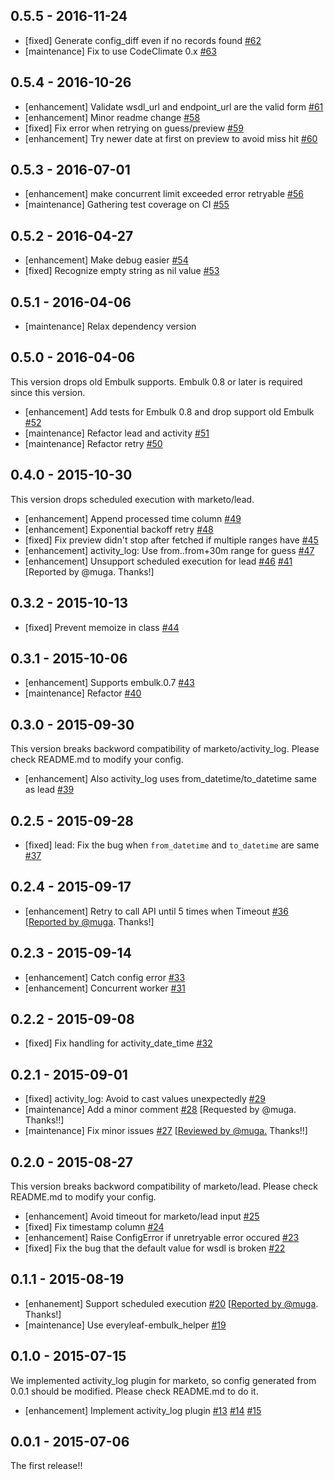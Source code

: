 ## 0.5.5 - 2016-11-24
* [fixed] Generate config_diff even if no records found [#62](https://github.com/treasure-data/embulk-input-marketo/pull/62)
* [maintenance] Fix to use CodeClimate 0.x [#63](https://github.com/treasure-data/embulk-input-marketo/pull/63)

## 0.5.4 - 2016-10-26
* [enhancement] Validate wsdl_url and endpoint_url are the valid form [#61](https://github.com/treasure-data/embulk-input-marketo/pull/61)
* [enhancement] Minor readme change [#58](https://github.com/treasure-data/embulk-input-marketo/pull/58)
* [fixed] Fix error when retrying on guess/preview [#59](https://github.com/treasure-data/embulk-input-marketo/pull/59)
* [enhancement] Try newer date at first on preview to avoid miss hit [#60](https://github.com/treasure-data/embulk-input-marketo/pull/60)

## 0.5.3 - 2016-07-01

* [enhancement] make concurrent limit exceeded error retryable [#56](https://github.com/treasure-data/embulk-input-marketo/pull/56)
* [maintenance] Gathering test coverage on CI [#55](https://github.com/treasure-data/embulk-input-marketo/pull/55)

## 0.5.2 - 2016-04-27
* [enhancement] Make debug easier [#54](https://github.com/treasure-data/embulk-input-marketo/pull/54)
* [fixed] Recognize empty string as nil value [#53](https://github.com/treasure-data/embulk-input-marketo/pull/53)

## 0.5.1 - 2016-04-06

* [maintenance] Relax dependency version

## 0.5.0 - 2016-04-06

This version drops old Embulk supports. Embulk 0.8 or later is required since this version.

* [enhancement] Add tests for Embulk 0.8 and drop support old Embulk [#52](https://github.com/treasure-data/embulk-input-marketo/pull/52)
* [maintenance] Refactor lead and activity [#51](https://github.com/treasure-data/embulk-input-marketo/pull/51)
* [maintenance] Refactor retry [#50](https://github.com/treasure-data/embulk-input-marketo/pull/50)

## 0.4.0 - 2015-10-30

This version drops scheduled execution with marketo/lead.

* [enhancement] Append processed time column [#49](https://github.com/treasure-data/embulk-input-marketo/pull/49)
* [enhancement] Exponential backoff retry [#48](https://github.com/treasure-data/embulk-input-marketo/pull/48)
* [fixed] Fix preview didn't stop after fetched if multiple ranges have [#45](https://github.com/treasure-data/embulk-input-marketo/pull/45)
* [enhancement] activity_log: Use from..from+30m range for guess [#47](https://github.com/treasure-data/embulk-input-marketo/pull/47)
* [enhancement] Unsupport scheduled execution for lead [#46](https://github.com/treasure-data/embulk-input-marketo/pull/46) [#41](https://github.com/treasure-data/embulk-input-marketo/pull/41) [Reported by @muga. Thanks!]

## 0.3.2 - 2015-10-13

* [fixed] Prevent memoize in class [#44](https://github.com/treasure-data/embulk-input-marketo/pull/44)

## 0.3.1 - 2015-10-06

* [enhancement] Supports embulk.0.7 [#43](https://github.com/treasure-data/embulk-input-marketo/pull/43)
* [maintenance] Refactor [#40](https://github.com/treasure-data/embulk-input-marketo/pull/40)

## 0.3.0 - 2015-09-30

This version breaks backword compatibility of marketo/activity_log. Please check README.md to modify your config.

* [enhancement] Also activity_log uses from_datetime/to_datetime same as lead [#39](https://github.com/treasure-data/embulk-input-marketo/pull/39)

## 0.2.5 - 2015-09-28

* [fixed] lead: Fix the bug when `from_datetime` and `to_datetime` are same [#37](https://github.com/treasure-data/embulk-input-marketo/pull/37)

## 0.2.4 - 2015-09-17

* [enhancement] Retry to call API until 5 times when Timeout [#36](https://github.com/treasure-data/embulk-input-marketo/pull/36) [[Reported by @muga](https://github.com/treasure-data/embulk-input-marketo/issues/34). Thanks!]

## 0.2.3 - 2015-09-14

* [enhancement] Catch config error [#33](https://github.com/treasure-data/embulk-input-marketo/pull/33)
* [enhancement] Concurrent worker [#31](https://github.com/treasure-data/embulk-input-marketo/pull/31)

## 0.2.2 - 2015-09-08

* [fixed] Fix handling for activity_date_time [#32](https://github.com/treasure-data/embulk-input-marketo/pull/32)

## 0.2.1 - 2015-09-01

* [fixed] activity_log: Avoid to cast values unexpectedly [#29](https://github.com/treasure-data/embulk-input-marketo/pull/29)
* [maintenance] Add a minor comment [#28](https://github.com/treasure-data/embulk-input-marketo/pull/28) [Requested by @muga. Thanks!!]
* [maintenance] Fix minor issues [#27](https://github.com/treasure-data/embulk-input-marketo/pull/27) [[Reviewed by @muga.](https://github.com/treasure-data/embulk-input-marketo/pull/25#issuecomment-135570967) Thanks!!]

## 0.2.0 - 2015-08-27

This version breaks backword compatibility of marketo/lead. Please check README.md to modify your config.

* [enhancement] Avoid timeout for marketo/lead input [#25](https://github.com/treasure-data/embulk-input-marketo/pull/25)
* [fixed] Fix timestamp column [#24](https://github.com/treasure-data/embulk-input-marketo/pull/24)
* [enhancement] Raise ConfigError if unretryable error occured [#23](https://github.com/treasure-data/embulk-input-marketo/pull/23)
* [fixed] Fix the bug that the default value for wsdl is broken [#22](https://github.com/treasure-data/embulk-input-marketo/pull/22)

## 0.1.1 - 2015-08-19

* [enhanement] Support scheduled execution [#20](https://github.com/treasure-data/embulk-input-marketo/pull/20) [[Reported by @muga](https://github.com/treasure-data/embulk-input-marketo/issues/18). Thanks!]
* [maintenance] Use everyleaf-embulk_helper [#19](https://github.com/treasure-data/embulk-input-marketo/pull/19)

## 0.1.0 - 2015-07-15

We implemented activity_log plugin for marketo, so config generated from 0.0.1 should be modified. Please check README.md to do it.

* [enhancement] Implement activity_log plugin [#13](https://github.com/treasure-data/embulk-input-marketo/pull/13) [#14](https://github.com/treasure-data/embulk-input-marketo/pull/14) [#15](https://github.com/treasure-data/embulk-input-marketo/pull/15)

## 0.0.1 - 2015-07-06

The first release!!
